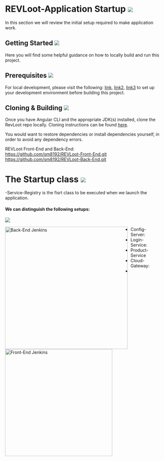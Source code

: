 # REVLoot-Application Startup <img src="https://img.shields.io/badge/RevLoot-Startup-orange"/>
In this section we will review the initial setup required to make application work.

## Getting Started  <img src="https://img.shields.io/badge/Ready-Set%20%26%20Go-brightgreen"/>
Here you will find some helpful guidance on how to locally build and run this project.

## Prerequisites  <img src="https://img.shields.io/badge/RevLoot-Requirement-critical"/>
For local development, please visit the following: [link](https://www.jetbrains.com/idea/download/#section=windows), [link2](https://start.spring.io/), [link3](https://code.visualstudio.com/download) to set up your development environment before building this project.

## Cloning & Building <img src="https://img.shields.io/badge/RevLoot-Build-success"/>
Once you have Angular CLI and the appropriate JDK(s) installed, clone the RevLoot repo locally. Cloning instructions can be found [here](https://docs.github.com/en/repositories/creating-and-managing-repositories/cloning-a-repository).

You would want to restore dependencies or install dependencies yourself, in order to avoid any dependency errors. 

REVLoot Front-End and Back-End:  
https://github.com/sm8192/REVLoot-Front-End.git  
https://github.com/sm8192/REVLoot-Back-End.git


# The Startup class  <img src="https://img.shields.io/badge/RevLoot-Start-blue"/>
-Service-Registry is the fisrt class to be executed when we launch the application.

#### We can distinguish the following setups:   
<img src="https://img.shields.io/badge/RevLoot-Setups-lightgrey"/>  

<img src="https://media.discordapp.net/attachments/958080472615899188/960984413129277490/unknown.png?width=1141&height=607"
 alt="Back-End Jenkins"
 style="float: left; margin-right: 10px" 
 width="400"/>   <img src="https://media.discordapp.net/attachments/958080472615899188/960996033788272661/unknown.png?width=1009&height=606"
 alt="Front-End Jenkins"
 style="float: left; margin-right: 10px" 
  width="350"/>                    
- Config-Server: 
- Login-Service:
- Product-Service
- Cloud-Gateway:
- 

